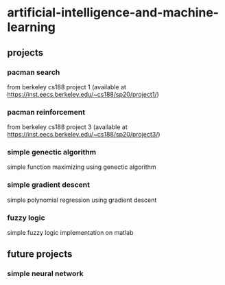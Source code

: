 # artificial-intelligence-and-machine-learning

## projects
### pacman search
from berkeley cs188 project 1 (available at https://inst.eecs.berkeley.edu/~cs188/sp20/project1/)
### pacman reinforcement
from berkeley cs188 project 3 (available at https://inst.eecs.berkeley.edu/~cs188/sp20/project3/)
### simple genectic algorithm
simple function maximizing using genectic algorithm
### simple gradient descent
simple polynomial regression using gradient descent
### fuzzy logic
simple fuzzy logic implementation on matlab

## future projects
### simple neural network
